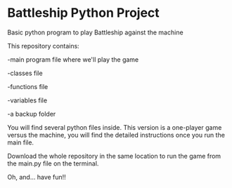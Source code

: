 # Battleship Python Project
Basic python program to play Battleship against the machine

This repository contains:

-main program file where we'll play the game

-classes file

-functions file

-variables file

-a backup folder

You will find several python files inside. This version is a one-player game versus the machine, you will find the detailed instructions once you run the main file.

Download the whole repository in the same location to run the game from the main.py file on the terminal.

Oh, and... have fun!!